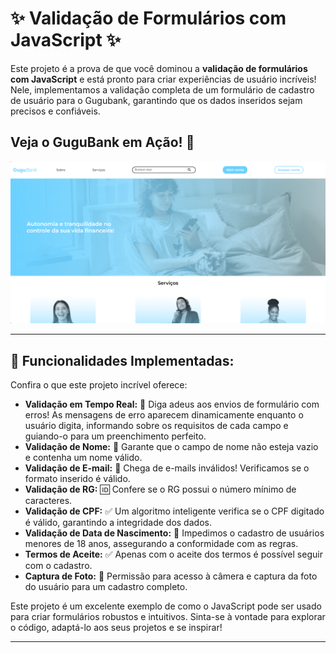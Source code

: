 # ✨ Validação de Formulários com JavaScript ✨

Este projeto é a prova de que você dominou a **validação de formulários com JavaScript** e está pronto para criar experiências de usuário incríveis! Nele, implementamos a validação completa de um formulário de cadastro de usuário para o Gugubank, garantindo que os dados inseridos sejam precisos e confiáveis.

## Veja o GuguBank em Ação\! 👀

![Captura de tela da aplicação da GuguBank](img/GuguBank.png/)

-----


## 🚀 Funcionalidades Implementadas:

Confira o que este projeto incrível oferece:

* **Validação em Tempo Real:** 🔄 Diga adeus aos envios de formulário com erros! As mensagens de erro aparecem dinamicamente enquanto o usuário digita, informando sobre os requisitos de cada campo e guiando-o para um preenchimento perfeito.
* **Validação de Nome:** 👤 Garante que o campo de nome não esteja vazio e contenha um nome válido.
* **Validação de E-mail:** 📧 Chega de e-mails inválidos! Verificamos se o formato inserido é válido.
* **Validação de RG:** 🆔 Confere se o RG possui o número mínimo de caracteres.
* **Validação de CPF:** ✅ Um algoritmo inteligente verifica se o CPF digitado é válido, garantindo a integridade dos dados.
* **Validação de Data de Nascimento:** 🎂 Impedimos o cadastro de usuários menores de 18 anos, assegurando a conformidade com as regras.
* **Termos de Aceite:** ✅ Apenas com o aceite dos termos é possível seguir com o cadastro.
* **Captura de Foto:** 📸 Permissão para acesso à câmera e captura da foto do usuário para um cadastro completo.

Este projeto é um excelente exemplo de como o JavaScript pode ser usado para criar formulários robustos e intuitivos. Sinta-se à vontade para explorar o código, adaptá-lo aos seus projetos e se inspirar!

---

